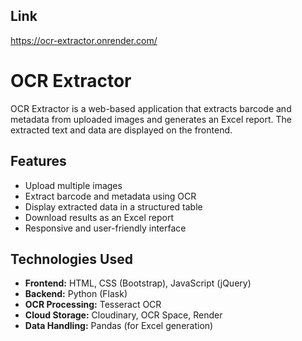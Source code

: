 ## Link
https://ocr-extractor.onrender.com/

# OCR Extractor

OCR Extractor is a web-based application that extracts barcode and metadata from uploaded images and generates an Excel report. The extracted text and data are displayed on the frontend.

## Features
- Upload multiple images
- Extract barcode and metadata using OCR
- Display extracted data in a structured table
- Download results as an Excel report
- Responsive and user-friendly interface

## Technologies Used
- **Frontend:** HTML, CSS (Bootstrap), JavaScript (jQuery)
- **Backend:** Python (Flask)
- **OCR Processing:** Tesseract OCR
- **Cloud Storage:** Cloudinary, OCR Space, Render
- **Data Handling:** Pandas (for Excel generation)


